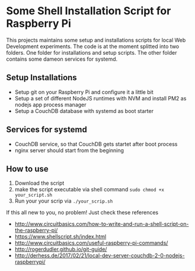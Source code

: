 # Some Shell Installation Script for Raspberry Pi

This projects maintains some setup and installations scripts for local Web Development experiments. The code 
is at the moment splitted into two folders. One folder for installations and setup scripts. The other folder
contains some dameon services for systemd. 

## Setup Installations
- Setup git on your Raspberry Pi and configure it a little bit
- Setup a set of different NodeJS runtimes with NVM and install PM2 as nodejs app process manager
- Setup a CouchDB database with systemd as boot starter

## Services for systemd
- CouchDB service, so that CouchDB gets startet after boot process
- nginx server should start from the beginning

## How to use

1. Download the script
2. make the script executable via shell command ```sudo chmod +x your_script.sh```
3. Run your your scrip via ```./your_scrip.sh```

If this all new to you, no problem! Just check these references
* http://www.circuitbasics.com/how-to-write-and-run-a-shell-script-on-the-raspberry-pi/
* https://www.shellscript.sh/index.html
* http://www.circuitbasics.com/useful-raspberry-pi-commands/
* http://rogerdudler.github.io/git-guide/
* http://derhess.de/2017/02/21/local-dev-server-couchdb-2-0-nodejs-raspberrypi/
